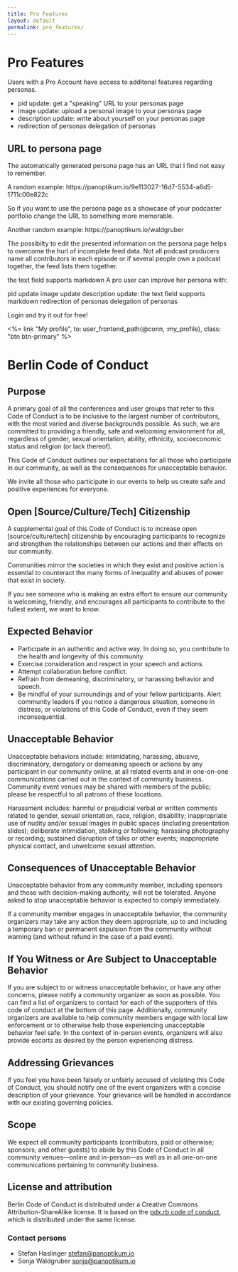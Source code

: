 ```yaml
---
title: Pro Features
layout: default
permalink: pro_features/
---
```


# Pro Features

Users with a Pro Account have access to additonal features regarding personas.

<ul>
  <li>pid update: get a "speaking" URL to your personas page</li>
  <li>image update: upload a personal image to your personas page</li>
  <li>description update: write about yourself on your personas page</li>
  <li>redirection of personas
delegation of personas

</ul>

<h2>URL to persona page</h2>
<p>The automatically generated persona page has an URL that I find not easy to remember.</p>
<p>A random example: https://panoptikum.io/9e113027-16d7-5534-a6d5-1711c00e822c</p>
<p>So if you want to use the persona page as a showcase of your podcaster portfolio change the URL to something more memorable.</p>
<p>Another random example: https://panoptikum.io/waldgruber</p>

<p>The possibilty to edit the presented information on the persona page helps to overcome the hurl of incomplete feed data. Not all podcast producers name all contributors in each episode or if several people own a podcast together, the feed lists them together.</p>

  the text field supports markdown
A pro user can improve her persona with:

pid update
image update
description update: the text field supports markdown
redirection of personas
delegation of personas

<p>Login and try it out for free!</b>

<%= link "My profile", to: user_frontend_path(@conn, :my_profile), class: "btn btn-primary" %>

# Berlin Code of Conduct

## Purpose

A primary goal of all the conferences and user groups that refer to this Code of Conduct is to be
inclusive to the largest number of contributors, with the most varied and diverse backgrounds
possible. As such, we are committed to providing a friendly, safe and welcoming environment for
all, regardless of gender, sexual orientation, ability, ethnicity, socioeconomic status and religion
(or lack thereof).

This Code of Conduct outlines our expectations for all those who participate in our community, as
well as the consequences for unacceptable behavior.

We invite all those who participate in our events to help us create safe and positive experiences
for everyone.


## Open [Source/Culture/Tech] Citizenship


A supplemental goal of this Code of Conduct is to increase open [source/culture/tech] citizenship
by encouraging participants to recognize and strengthen the relationships between our actions and their effects on our community.

Communities mirror the societies in which they exist and positive action is essential to counteract
the many forms of inequality and abuses of power that exist in society.

If you see someone who is making an extra effort to ensure our community is welcoming, friendly,
and encourages all participants to contribute to the fullest extent, we want to know.


## Expected Behavior

* Participate in an authentic and active way. In doing so, you contribute to the health and
  longevity of this community.
* Exercise consideration and respect in your speech and actions.
* Attempt collaboration before conflict.
* Refrain from demeaning, discriminatory, or harassing behavior and speech.
* Be mindful of your surroundings and of your fellow participants. Alert community leaders if you
  notice a dangerous situation, someone in distress, or violations of this Code of Conduct, even if
  they seem inconsequential.


## Unacceptable Behavior

Unacceptable behaviors include: intimidating, harassing, abusive, discriminatory, derogatory or
demeaning speech or actions by any participant in our community online, at all related events and
in one-on-one communications carried out in the context of community business. Community event
venues may be shared with members of the public; please be respectful to all patrons of these
locations.

Harassment includes: harmful or prejudicial verbal or written comments related to gender, sexual
orientation, race, religion, disability; inappropriate use of nudity and/or sexual images in public
spaces (including presentation slides); deliberate intimidation, stalking or following; harassing
photography or recording; sustained disruption of talks or other events; inappropriate physical
contact, and unwelcome sexual attention.


## Consequences of Unacceptable Behavior

Unacceptable behavior from any community member, including sponsors and those with decision-making
authority, will not be tolerated.
Anyone asked to stop unacceptable behavior is expected to comply immediately.

If a community member engages in unacceptable behavior, the community organizers may take any action
they deem appropriate, up to and including a temporary ban or permanent expulsion from the community
without warning (and without refund in the case of a paid event).


## If You Witness or Are Subject to Unacceptable Behavior

If you are subject to or witness unacceptable behavior, or have any other concerns, please notify a
community organizer as soon as possible. You can find a list of organizers to contact for each of
the supporters of this code of conduct at the bottom of this page. Additionally, community
organizers are available to help community members engage with local law enforcement or to
otherwise help those experiencing unacceptable behavior feel safe. In the context of in-person
events, organizers will also provide escorts as desired by the person experiencing distress.


## Addressing Grievances

If you feel you have been falsely or unfairly accused of violating this Code of Conduct, you should
notify one of the event organizers with a concise description of your grievance. Your grievance will
be handled in accordance with our existing governing policies.


## Scope

We expect all community participants (contributors, paid or otherwise; sponsors; and other guests)
to abide by this Code of Conduct in all community venues—online and in-person—as well as in all
one-on-one communications pertaining to community business.


## License and attribution

Berlin Code of Conduct is distributed under a Creative Commons Attribution-ShareAlike license.
It is based on the [pdx.rb code of conduct](http://pdxruby.org/codeofconduct), which is distributed
under the same license.


### Contact persons

* Stefan Haslinger <stefan@panoptikum.io>
* Sonja Waldgruber <sonja@panoptikum.io>
